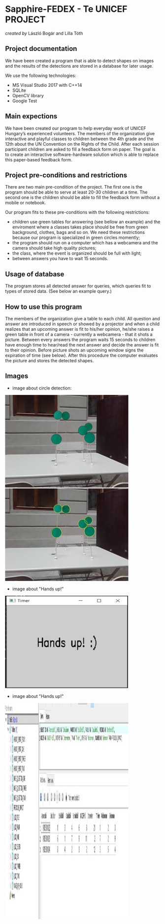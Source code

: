 # Sapphire-FEDEX - Te UNICEF PROJECT

_created by_ László Bogár and Lilla Tóth

## Project documentation

We have been created a program that is able to detect shapes on images and the results of the detections are stored in a database for later usage.<br/>

We use the following technologies:
* MS Visual Studio 2017 with C++14
* SQLite 
* OpenCV library
* Google Test<br/>

## Main expections

We have been created our program to help everyday work of UNICEF Hungary’s experienced volunteers. The members of the organization give interactive and playful classes to children between the 4th grade and the 12th about the UN Convention on the Rights of the Child. After each session participant children are asked to fill a feedback form on paper. The goal is to create an interactive software-hardware solution which is able to replace this paper-based feedback form.<br/>

## Project pre-conditions and restrictions

There are two main pre-condition of the project. The first one is the program should be able to serve at least 20-30 children at a time. The second one is the children should be able to fill the feedback form without a mobile or notebook.<br/>

Our program fits to these pre-conditions with the following restrictions:

- children use green tables for answering (see bellow an example) and the enviroment where a classes takes place should be free from green background, clothes, bags and so on. We need these restrictions because our program is specialized in green circles momently;
- the program should run on a computer which has a webcamera and the camera should take high quality pictures;
- the class, where the event is organized should be full with light;
- between answers you have to wait 15 seconds.<br/>

## Usage of database

The program stores all detected answer for queries, which queries fit to types of stored data. (See below an example query.)<br/>

## How to use this program

The members of the organization give a table to each child. All question and answer are introduced in speech or showed by a projector and when a child realizes that an upcoming answer is fit to his/her opinion, he/she raises a green table in front of a camera - currently a webcamera - that it shots a picture. Between every answers the program waits 15 seconds to children have enough time to hear/read the next answer and decide the answer is fit to their opinion. Before picture shots an upcoming window signs the expiration of time (see below). After this procedure the computer evaluates the picture and stores the detected shapes.<br/>

## Images

 - image about circle detection:
 
<img src="img/img01.jpg" alt="three_circles" width="400" height="300">

<img src="img/result.jpg" alt="result_image" width="400" height="300">

 - image about "Hands up!"
 
<img src="img/hands_up.jpg" alt="hands_up" width="400" height="300">
 
  - image about "Hands up!"
 
<img src="img/sql.jpg" alt="sql" width="400" height="700">
 
 
 